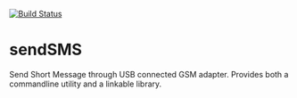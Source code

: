 [![Build Status](https://travis-ci.org/miguelleitao/sendSMS.svg?branch=master "Build Status")](https://travis-ci.org/miguelleitao/sendSMS)

# sendSMS

Send Short Message through USB connected GSM adapter.
Provides both a commandline utility and a linkable library.

